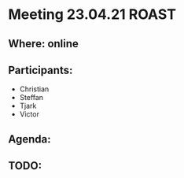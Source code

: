 # Meeting 23.04.21 ROAST
## Where: online
## Participants: 
- Christian
- Steffan
- Tjark
- Victor
## Agenda: 

## TODO: 
